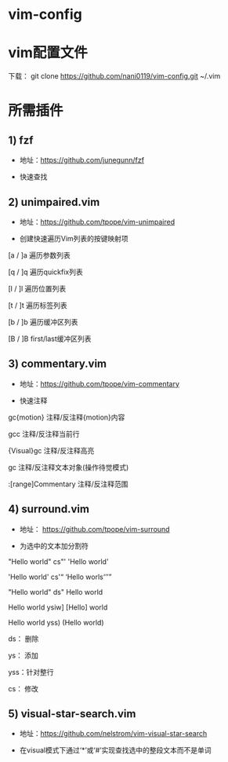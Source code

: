 # vim-config
# vim配置文件


下载：
git clone https://github.com/nani0119/vim-config.git  ~/.vim


# 所需插件
## 1) fzf 

- 地址：https://github.com/junegunn/fzf

- 快速查找


## 2) unimpaired.vim

- 地址：https://github.com/tpope/vim-unimpaired

- 创建快速遍历Vim列表的按键映射项

[a / ]a   遍历参数列表

[q / ]q   遍历quickfix列表

[l / ]l   遍历位置列表

[t / ]t   遍历标签列表

[b / ]b   遍历缓冲区列表

[B / ]B   first/last缓冲区列表



## 3) commentary.vim

- 地址：https://github.com/tpope/vim-commentary

- 快速注释

gc{motion}           注释/反注释{motion}内容

gcc                  注释/反注释当前行

{Visual}gc           注释/反注释高亮

gc                   注释/反注释文本对象(操作待觉模式)

:[range]Commentary   注释/反注释范围

## 4) surround.vim

- 地址： https://github.com/tpope/vim-surround

- 为选中的文本加分割符

"Hello world"      cs"'          'Hello world'

'Hello world'      cs'<q>        <q>Hello worls<q>

"Hello world"      ds"           Hello world

Hello world        ysiw]         [Hello] world

Hello world        yss)          (Hello world)

ds： 删除

ys： 添加

yss：针对整行

cs： 修改


## 5) visual-star-search.vim

- 地址：https://github.com/nelstrom/vim-visual-star-search

- 在visual模式下通过‘\*’或‘#’实现查找选中的整段文本而不是单词
